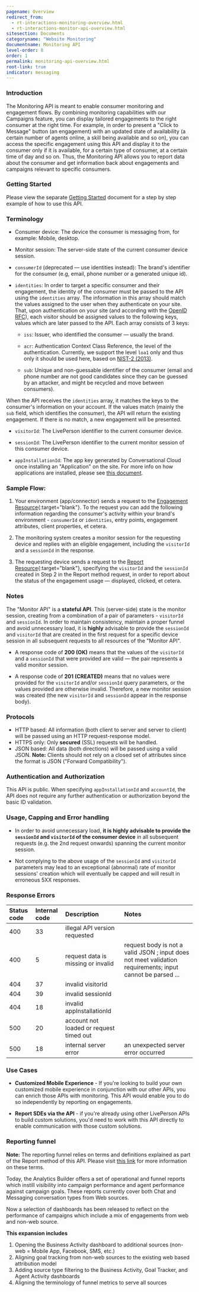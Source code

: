 ```yaml
---
pagename: Overview
redirect_from:
  - rt-interactions-monitoring-overview.html
  - rt-interactions-monitor-api-overview.html
sitesection: Documents
categoryname: "Website Monitoring"
documentname: Monitoring API
level-order: 8
order: 1
permalink: monitoring-api-overview.html
root-link: true
indicator: messaging
---
```


### Introduction

The Monitoring API is meant to enable consumer monitoring and engagement flows. By combining monitoring capabilities with our Campaigns feature, you can display tailored engagements to the right consumer at the right time. For example, in order to present a "Click to Message" button (an engagement) with an updated state of availability (a certain number of agents online, a skill being available and so on), you can access the specific engagement using this API and display it to the consumer only if it is available, for a certain type of consumer, at a certain time of day and so on. Thus, the Monitoring API allows you to report data about the consumer and get information back about engagements and campaigns relevant to specific consumers.

### Getting Started

Please view the separate [Getting Started](rt-interactions-monitoring-getting-started.html) document for a step by step example of how to use this API.

### Terminology

* Consumer device: The device the consumer is messaging from, for example: Mobile, desktop.

* Monitor session: The server-side state of the current consumer device session.

* `consumerId` (deprecated — use identities instead): The brand's identifier for the consumer (e.g, email, phone number or a generated unique id).

* `identities`: In order to target a specific consumer and their engagement, the identity of the consumer must be passed to the API using the `identities` array. The information in this array should match the values assigned to the user when they authenticate on your site. That, upon authentication on your site (and according with the [OpenID RFC](http://openid.net/specs/openid-connect-core-1_0.html#IDToken)), each visitor should be assigned values to the following keys, values which are later passed to the API. Each array consists of 3 keys:

  * `iss`: Issuer, who identified the consumer — usually the brand.

  * `acr`: Authentication Context Class Reference, the level of the authentication. Currently, we support the level `loa1` only and thus only it should be used here, based on [NIST-2 (2013)](https://nvlpubs.nist.gov/nistpubs/SpecialPublications/NIST.SP.800-63-2.pdf).

  * `sub`: Unique and non-guessable identifier of the consumer (email and phone number are not good candidates since they can be guessed by an attacker, and might be recycled and move between consumers).

When the API receives the `identities` array, it matches the keys to the consumer's information on your account. If the values match (mainly the `sub` field, which identifies the consumer), the API will return the existing engagement. If there is no match, a new engagement will be presented.

* `visitorId`: The LivePerson identifier to the current consumer device.

* `sessionId`: The LivePerson identifier to the current monitor session of this consumer device.

* `appInstallationId`: The app key generated by Conversational Cloud once installing an "Application" on the site. For more info on how applications are installed, please see [this document](/rt-interactions-monitoring-app-install.html).

### Sample Flow:

1. Your environment (app/connector) sends a request to the [Engagement Resource](rt-interactions-monitoring-methods-engagement.html){:target="blank"}. To the request you can add the following information regarding the consumer's activity within your brand's environment -  `consumerId` or `identities`, entry points, engagement attributes, client properties, et cetera.

2. The monitoring system creates a monitor session for the requesting device and replies with an eligible engagement, including the `visitorId` and a `sessionId` in the response.

3. The requesting device sends a request to the [Report Resource](rt-interactions-report.html){:target="blank"}, specifying the `visitorId` and the `sessionId` created in Step 2 in the Report method request, in order to report about the status of the engagement usage — displayed, clicked, et cetera.

### Notes

The "Monitor API" is a **stateful API**. This (server-side) state is the monitor session, creating from a combination of a pair of parameters - `visitorId` and `sessionId`. In order to maintain consistency, maintain a proper funnel and avoid unnecessary load, it is **highly**  advisable to provide the `sessionId` and `visitorId` that are created in the first request for a specific device session in all subsequent requests to all resources of the "Monitor API".

* A response code of **200 (OK)** means that the values of the `visitorId` and a `sessionId` that were provided are valid — the pair represents a valid monitor session.

* A response code of **201 (CREATED)** means that no values were provided for the `visitorId` and/or `sessionId` query parameters, or the values provided are otherwise invalid. Therefore, a new monitor session was created (the new `visitorId` and  `sessionId` appear in the response body).

### Protocols

* HTTP based: All information (both client to server and server to client) will be passed using an HTTP request-response model.
* HTTPS only: Only **secured** (SSL) requests will be handled.
* JSON based: All data (both directions) will be passed using a valid JSON. **Note:** Clients should not rely on a closed set of attributes since the format is JSON ("Forward Compatibility").

### Authentication and Authorization

This API is public. When specifying `appInstallationId` and `accountId`, the API does not require any further authentication or authorization beyond the basic ID validation.

### Usage, Capping and Error handling

* In order to avoid unnecessary load, **it is highly advisable to provide the `sessionId` and `visitorId` of the consumer device** in all subsequent requests (e.g. the 2nd request onwards) spanning the current monitor session.

* Not complying to the above usage of the `sessionId` and `visitorId` parameters may lead to an exceptional (abnormal) rate of monitor sessions' creation which will eventually be capped and will result in erroneous 5XX responses.

### Response Errors

| Status code | Internal code | Description | Notes |
| :--- | :--- | :--- | :--- |
| 400 | 33 | illegal API version requested | |
| 400 | 5 | request data is missing or invalid | request body is not a valid JSON ; input does not meet validation requirements; input cannot be parsed ... |
| 404 | 37 | invalid visitorId | |
| 404 | 39 | invalid sessionId | |
| 404 | 18 | invalid appInstallationId | |
| 500 | 20 | account not loaded or request timed out | |
| 500 | 18 | internal server error | an unexpected server error occurred |

### Use Cases

* **Customized Mobile Experience** - If you're looking to build your own customized mobile experience in conjunction with our other APIs, you can enrich those APIs with monitoring. This API would enable you to do so independently by reporting on engagements.

* **Report SDEs via the API** - if you're already using other LivePerson APIs to build custom solutions, you'd need to work with this API directly to enable communication with those custom solutions.

### Reporting funnel

**Note:** The reporting funnel relies on terms and definitions explained as part of the Report method of this API. Please visit [this link](rt-interactions-monitoring-methods-report.html) for more information on these terms.

Today, the Analytics Builder offers a set of operational and funnel reports which instill visibility into campaign performance and agent performance against campaign goals. These reports currently cover both Chat and Messaging conversation types from Web sources.

Now a selection of dashboards has been released to reflect on the performance of campaigns which include a mix of engagements from web and non-web source.

**This expansion includes**

1. Opening the Business Activity dashboard to additional sources (non-web = Mobile App, Facebook, SMS, etc.)
2. Aligning goal tracking from non-web sources to the existing web based attribution model
3. Adding source type filtering to the Business Activity, Goal Tracker, and Agent Activity dashboards
4. Aligning the terminology of funnel metrics to serve all sources
